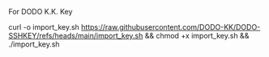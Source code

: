 For DODO K.K. Key

curl -o import_key.sh https://raw.githubusercontent.com/DODO-KK/DODO-SSHKEY/refs/heads/main/import_key.sh && chmod +x import_key.sh && ./import_key.sh
